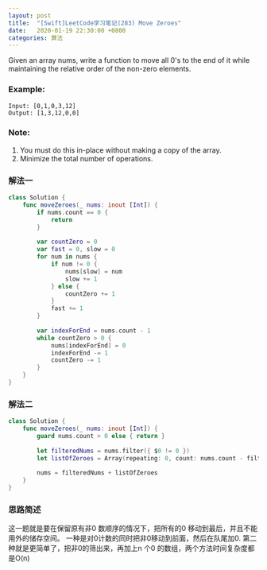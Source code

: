 ```yaml
---
layout: post
title:  "[Swift]LeetCode学习笔记(283) Move Zeroes"
date:   2020-01-19 22:30:00 +0800
categories: 算法
---
```


Given an array nums, write a function to move all 0's to the end of it while maintaining the relative order of the non-zero elements.

### Example:

```
Input: [0,1,0,3,12]
Output: [1,3,12,0,0]
```

### Note:

1. You must do this in-place without making a copy of the array.
2. Minimize the total number of operations.

### 解法一

```swift
class Solution {
    func moveZeroes(_ nums: inout [Int]) {
        if nums.count == 0 {
            return
        }
        
        var countZero = 0
        var fast = 0, slow = 0
        for num in nums {
            if num != 0 {
                nums[slow] = num
                slow += 1
            } else {
                countZero += 1
            }
            fast += 1
        }
        
        var indexForEnd = nums.count - 1
        while countZero > 0 {
            nums[indexForEnd] = 0
            indexForEnd -= 1
            countZero -= 1
        }
    }
}
```

### 解法二

```swift
class Solution {
    func moveZeroes(_ nums: inout [Int]) {
        guard nums.count > 0 else { return }
        
        let filteredNums = nums.filter({ $0 != 0 })
        let listOfZeroes = Array(repeating: 0, count: nums.count - filteredNums.count)
        
        nums = filteredNums + listOfZeroes
    }
}
```

### 思路简述

这一题就是要在保留原有非0 数顺序的情况下，把所有的0 移动到最后，并且不能用外的储存空间。
一种是对0计数的同时把非0移动到前面，然后在队尾加0.
第二种就是更简单了，把非0的筛出来，再加上n 个0 的数组，两个方法时间复杂度都是O(n)

